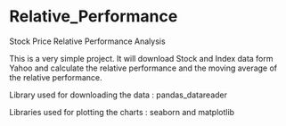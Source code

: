 # Relative_Performance
Stock Price Relative Performance Analysis

This is a very simple project. It will download Stock and Index data form Yahoo and calculate the relative performance and 
the moving average of the relative performance. 

Library used for downloading the data : 
pandas_datareader

Libraries used for plotting the charts : 
seaborn and matplotlib

